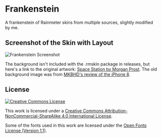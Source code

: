 # Frankenstein

A frankenstein of Rainmeter skins from multiple sources, slightly modified by me.

## Screenshot of the Skin with Layout

![Frankenstein Screenshot](./Screenshot.png "Frankenstein Screenshot")

The background isn't included with the .rmskin package in releases, but here's a link to the original artwork: [Space Station by Morgan Prost](https://www.artstation.com/artwork/YaQwgP). The old background image was from [MKBHD's review of the iPhone 8](https://twitter.com/MKBHD/status/914113772125609986).

## License

[![Creative Commons License](https://i.creativecommons.org/l/by-nc-sa/4.0/88x31.png "CC BY-NC-SA 4.0")](http://creativecommons.org/licenses/by-nc-sa/4.0/)

This work is licensed under a [Creative Commons Attribution-NonCommercial-ShareAlike 4.0 International License](http://creativecommons.org/licenses/by-nc-sa/4.0/).

Some of the fonts used in this work are licensed under the [Open Fonts License (Version 1.1)](https://openfontlicense.org/open-font-license-official-text/).
